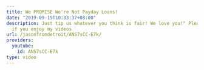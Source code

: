 ```yaml
---
title: We PROMISE We're Not Payday Loans!
date: "2019-09-15T10:33:37+08:00"
description: Just tip us whatever you think is fair! We love you!" Please subscribe
  if you enjoy my videos
url: /jasonfromdetroit/ANS7sCC-E7k/
providers:
  youtube:
    id: ANS7sCC-E7k
type: video
---
```

